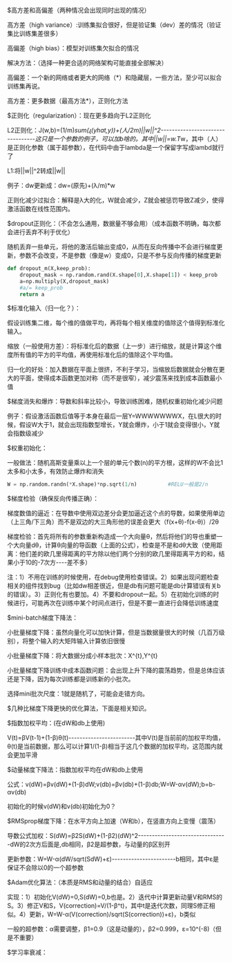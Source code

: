 $高方差和高偏差（两种情况会出现同时出现的情况）

高方差（high variance）:训练集拟合很好，但是验证集（dev）差的情况（验证集比训练集差很多）

高偏差（high bias）：模型对训练集欠拟合的情况

解决方法：（选择一种更合适的网络架构可能直接全部解决）

高偏差：一个新的网络或者更大的网络（*）和隐藏层，一些方法，至少可以拟合训练集再说。

高方差：更多数据（最高方法*），正则化方法

$正则化（regularization）：现在更多趋向于L2正则化

L2正则化：J(w,b)=(1/m)*sum(ɻ(yhat,y))+(人/2m)||w||^2---------------------------------这只是一个参数的例子，可以加b啥的。其中||w||=w.T*w，其中（人）是正则化参数（属于超参数），在代码中由于lambda是一个保留字写成lambd就行了

L1:将||w||^2转成||w||

例子：dw更新成：dw=(原先)+(λ/m)*w

正则化减少过拟合：解释是λ大的化，W就会减少，Z就会被惩罚导致Z减少，使得激活函数在线性范围内。

$dropout正则化：（不会怎么通用，数据量不够会用）（成本函数不明确，每次都会进行丢弃不利于优化）

随机丢弃一些单元，将他的激活后输出变成0，从而在反向传播中不会进行梯度更新，参数不会改变，不是参数（像是w）变成0，只是不参与反向传播的梯度更新

```python
def dropout_m(X,keep_prob):
    dropout_mask = np.random.rand(X.shape[0],X.shape[1]) < keep_prob        #生成随机向量，当小于保留概率的时候就是0，也可以直接使用*X.shape，其中*是解包操作符
    a=np.multiply(X,dropout_mask)                                           #将单元进行丢弃
    #a/= keep_prob                                                           #缩放回原来的大小，本质这个a其实就是输入X的dropout版本，这个代码不需要缩放，因为随机数组是真假形式
    return a
```

$标准化输入（归一化？）：

假设训练集二维，每个维的值做平均，再将每个相关维度的值除这个值得到标准化输入。

缩放（一般使用方差）：将标准化后的数据（上一步）进行缩放，就是计算这个维度所有值的平方的平均值，再使用标准化后的值除这个平均值。

归一化的好处：加入数据在平面上很挤，不利于学习，当缩放后数据就会分散在更大的平面，使得成本函数更加对称（而不是很窄），减少震荡来找到成本函数最小值

$梯度消失和爆炸：导数和斜率比较小，导致训练困难，随机权重初始化减少问题

例子：假设激活函数后值等于本身在最后一层Y=WWWWWWWX，在L很大的时候，假设W大于1，就会出现指数型增长，Y就会爆炸，小于1就会变得很小，Y就会指数级减少

$权重初始化：

一般做法：随机高斯变量乘以上一个层的单元个数(n)的平方根，这样的W不会比1太多和小太多，有效防止爆炸和消失

```python
W = np.random.randn(*X.shape)*np.sqrt(1/n)          #RELU一般是2/n
```

$梯度检验（确保反向传播正确）：

梯度数值的逼近：在导数中使用双边差分会更加逼近这个点的导数，如果使用单边（上三角/下三角）而不是双边的大三角形他的误差会更大（f(x+θ)-f(x-θ)）/2θ

梯度检验：首先将所有的参数重新构造成一个大向量θ，然后将他们的导也重塑一个大向量dθ，计算θ向量的导函数（上面的公式），检查是不是和dθ大致（使用距离：他们差的欧几里得距离的平方除以他们两个分别的欧几里得距离平方的和，结果小于10的-7次方----差不多）

注：1）不用在训练的时候使用，在debug使用检查错误。2）如果出现问题检查相关的组件找到bug（比如dw相差很近，但是db有问题可能是db计算错误有关b的错误）。3）正则化有也要加。4）不要和dropout一起。5）在初始化训练的时候进行，可能再次在训练中某个时间点进行，但是不要一直进行会降低训练速度

$mini-batch梯度下降法：

小批量梯度下降：虽然向量化可以加快计算，但是当数据量很大的时候（几百万级别），将整个输入的大矩阵输入计算依旧很慢

小批量梯度下降：将大数据分成小样本批次：X^{t},Y^{t}

小批量梯度下降训练中成本函数问题：会出现上升下降的震荡趋势，但是总体应该还是下降，因为每次训练都是训练新的小批次。

选择mini批次尺度：1就是随机了，可能会走错方向。

$几种比梯度下降更快的优化算法，下面是相关知识。

$指数加权平均：(在dW和db上使用)

V(t)=βV(t-1)+(1-β)θ(t)------------------------其中V(t)是当前前的加权平均值，θ(t)是当前数据，那么可以计算1/(1-β)相当于这几个数据的加权平均，这范围内就会更加平滑

$动量梯度下降法：指数加权平均在dW和db上使用

公式：v(dW)=βv(dW)+(1-β)dW;v(db)=βv(db)+(1-β)db;W=W-αv(dW);b=b-αv(db)

初始化的时候v(dW)和v(db)初始化为0？

$RMSprop梯度下降：在水平方向上加速（W和b），在竖直方向上变慢（震荡）

导数公式加权：S(dW)=β2S(dW)+(1-β2)(dW)^2--------------------------------dW的2次方后面是,db相同，β2是超参数，与动量的β区别开

更新参数：W=W-α(dW/sqrt(SdW)+ε)-----------------------b相同，其中ε是保证不会除以0的一个超参数

$Adam优化算法：（本质是RMS和动量的结合）自适应

实现：1）初始化V(dW)=0,S(dW)=0,b也是。2）迭代中计算更新动量V和RMS的S。3）修正V和S，V(correction)=V/(1-β^t)，其中t是迭代次数，同理S修正相似。4）更新，W=W-α(V(correction)/sqrt(S(correction))+ε)，b类似

一般的超参数：α需要调整，β1=0.9（这是动量的），β2=0.999，ε=10^(-8)（但是不重要）

$学习率衰减：









